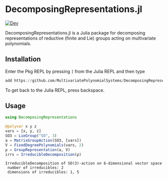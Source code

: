 # DecomposingRepresentations.jl

<!-- [![Stable](https://img.shields.io/badge/docs-stable-blue.svg)](https://multivariatepolynomialsystems.github.io/DecomposingRepresentations.jl/stable/) -->
[![Dev](https://img.shields.io/badge/docs-dev-blue.svg)](https://multivariatepolynomialsystems.github.io/DecomposingRepresentations.jl/dev/)
<!-- [![Build Status](https://github.com/multivariatepolynomialsystems/DecomposingRepresentations.jl/actions/workflows/CI.yml/badge.svg?branch=main)](https://github.com/multivariatepolynomialsystems/DecomposingRepresentations.jl/actions/workflows/CI.yml?query=branch%3Amain)
[![Coverage](https://codecov.io/gh/multivariatepolynomialsystems/DecomposingRepresentations.jl/branch/main/graph/badge.svg)](https://codecov.io/gh/azoviktor/DecomposingRepresentations.jl) -->

DecomposingRepresentations.jl is a Julia package for decomposing representations of reductive (finite and Lie) groups acting on multivariate polynomials.

## Installation

Enter the Pkg REPL by pressing `]` from the Julia REPL and then type
```julia
add https://github.com/MultivariatePolynomialSystems/DecomposingRepresentations.jl.git
```
To get back to the Julia REPL, press backspace.

## Usage
```julia
using DecomposingRepresentations

@polyvar x y z
vars = [x, y, z]
SO3 = LieGroup("SO", 3)
a = MatrixGroupAction(SO3, [vars])
V = FixedDegreePolynomials(vars, 2)
ρ = GroupRepresentation(a, V)
irrs = IrreducibleDecomposition(ρ)
```
```
IrreducibleDecomposition of SO(3)-action on 6-dimensional vector space
 number of irreducibles: 2
 dimensions of irreducibles: 1, 5
```